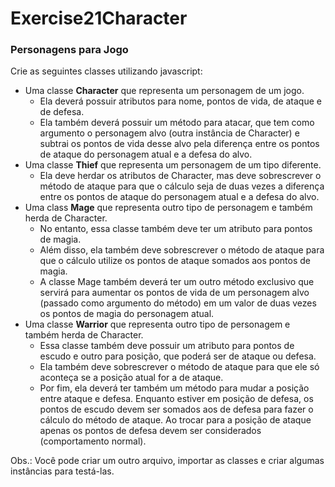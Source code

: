 # Exercise21Character

### Personagens para Jogo

Crie as seguintes classes utilizando javascript:

- Uma classe **Character** que representa um personagem de um jogo.
  - Ela deverá possuir atributos para nome, pontos de vida, de ataque e de defesa.
  - Ela também deverá possuir um método para atacar, que tem como argumento o personagem alvo (outra instância de Character) e subtrai os pontos de vida desse alvo pela diferença entre os pontos de ataque do personagem atual e a defesa do alvo.
- Uma classe **Thief** que representa um personagem de um tipo diferente.
  - Ela deve herdar os atributos de Character, mas deve sobrescrever o método de ataque para que o cálculo seja de duas vezes a diferença entre os pontos de ataque do personagem atual e a defesa do alvo.
- Uma class **Mage** que representa outro tipo de personagem e também herda de Character.
  - No entanto, essa classe também deve ter um atributo para pontos de magia.
  - Além disso, ela também deve sobrescrever o método de ataque para que o cálculo utilize os pontos de ataque somados aos pontos de magia.
  - A classe Mage também deverá ter um outro método exclusivo que servirá para aumentar os pontos de vida de um personagem alvo (passado como argumento do método) em um valor de duas vezes os pontos de magia do personagem atual.
- Uma classe **Warrior** que representa outro tipo de personagem e também herda de Character.
  - Essa classe também deve possuir um atributo para pontos de escudo e outro para posição, que poderá ser de ataque ou defesa.
  - Ela também deve sobrescrever o método de ataque para que ele só aconteça se a posição atual for a de ataque.
  - Por fim, ela deverá ter também um método para mudar a posição entre ataque e defesa. Enquanto estiver em posição de defesa, os pontos de escudo devem ser somados aos de defesa para fazer o cálculo do método de ataque. Ao trocar para a posição de ataque apenas os pontos de defesa devem ser considerados (comportamento normal).

Obs.: Você pode criar um outro arquivo, importar as classes e criar algumas instâncias para testá-las.
